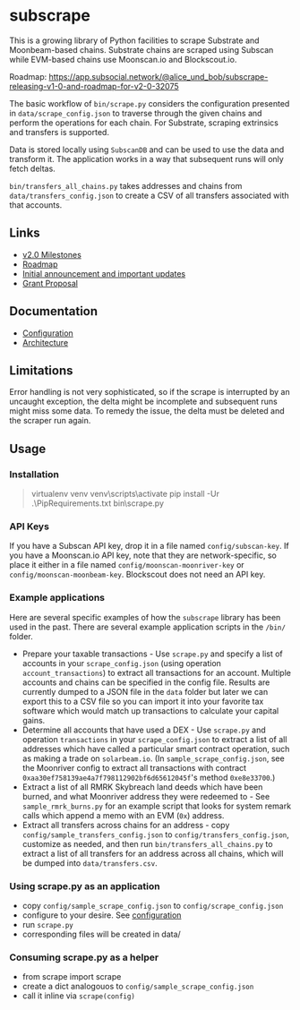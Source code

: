 # subscrape
This is a growing library of Python facilities to scrape Substrate and Moonbeam-based chains. Substrate chains are scraped using Subscan while EVM-based chains use Moonscan.io and Blockscout.io.

Roadmap: https://app.subsocial.network/@alice_und_bob/subscrape-releasing-v1-0-and-roadmap-for-v2-0-32075

The basic workflow of `bin/scrape.py` considers the configuration presented in `data/scrape_config.json` 
to traverse through the given chains and perform the operations for each chain.
For Substrate, scraping extrinsics and transfers is supported.

Data is stored locally using `SubscanDB` and can be used to use the data and transform it. The application works in a way that subsequent runs will only fetch deltas.

`bin/transfers_all_chains.py` takes addresses and chains from `data/transfers_config.json` to create a CSV of
 all transfers associated with that accounts.

## Links
- [v2.0 Milestones](https://github.com/ChaosDAO-org/subscrape/milestone/1)
- [Roadmap](https://app.subsocial.network/@alice_und_bob/subscrape-releasing-v1-0-and-roadmap-for-v2-0-32075)
- [Initial announcement and important updates](https://twitter.com/alice_und_bob/status/1493714489014956037)
- [Grant Proposal](https://github.com/orgs/ChaosDAO-org/projects/2/views/1)

## Documentation
- [Configuration](docs/configuration.md)
- [Architecture](docs/architecture.md)

## Limitations
Error handling is not very sophisticated, so if the scrape is interrupted by an uncaught exception,
the delta might be incomplete and subsequent runs might miss some data. To remedy the issue,
the delta must be deleted and the scraper run again.

## Usage

### Installation
> virtualenv venv
> venv\scripts\activate
> pip install -Ur .\PipRequirements.txt
> bin\scrape.py

### API Keys
If you have a Subscan API key, drop it in a file named `config/subscan-key`. If you have a Moonscan.io API key, note that they are network-specific, so place it either in a file named `config/moonscan-moonriver-key` or `config/moonscan-moonbeam-key`. Blockscout does not need an API key.

### Example applications
Here are several specific examples of how the `subscrape` library has been used in the past. There are several example application scripts in the `/bin/` folder.
* Prepare your taxable transactions - Use `scrape.py` and specify a list of accounts in your `scrape_config.json` (using operation `account_transactions`) to extract all transactions for an account. Multiple accounts and chains can be specified in the config file. Results are currently dumped to a JSON file in the `data` folder but later we can export this to a CSV file so you can import it into your favorite tax software which would match up transactions to calculate your capital gains.
* Determine all accounts that have used a DEX - Use `scrape.py` and operation `transactions` in your `scrape_config.json` to extract a list of all addresses which have called a particular smart contract operation, such as making a trade on `solarbeam.io`. (In `sample_scrape_config.json`, see the Moonriver config to extract all transactions with contract `0xaa30ef758139ae4a7f798112902bf6d65612045f`'s method `0xe8e33700`.)
* Extract a list of all RMRK Skybreach land deeds which have been burned, and what Moonriver address they were redeemed to - See `sample_rmrk_burns.py` for an example script that looks for system remark calls which append a memo with an EVM (`0x`) address.
* Extract all transfers across chains for an address - copy `config/sample_transfers_config.json` to `config/transfers_config.json`, customize as needed, and then run `bin/transfers_all_chains.py` to extract a list of all transfers for an address across all chains, which will be dumped into `data/transfers.csv`.

### Using scrape.py as an application
- copy `config/sample_scrape_config.json` to `config/scrape_config.json`
- configure to your desire. See [configuration](docs/configuration.md)
- run `scrape.py`
- corresponding files will be created in data/

### Consuming scrape.py as a helper
- from scrape import scrape
- create a dict analogouos to `config/sample_scrape_config.json`
- call it inline via `scrape(config)`

